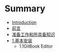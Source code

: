 # Summary

* [Introduction](README.md)
* [前言](qian_yan.md)
* [准备工作和所具备知识](zhun_bei_gong_zuo.md)
* [1.基本安装](ji_chu/README.md)
   * 1.1GitBook Editor

